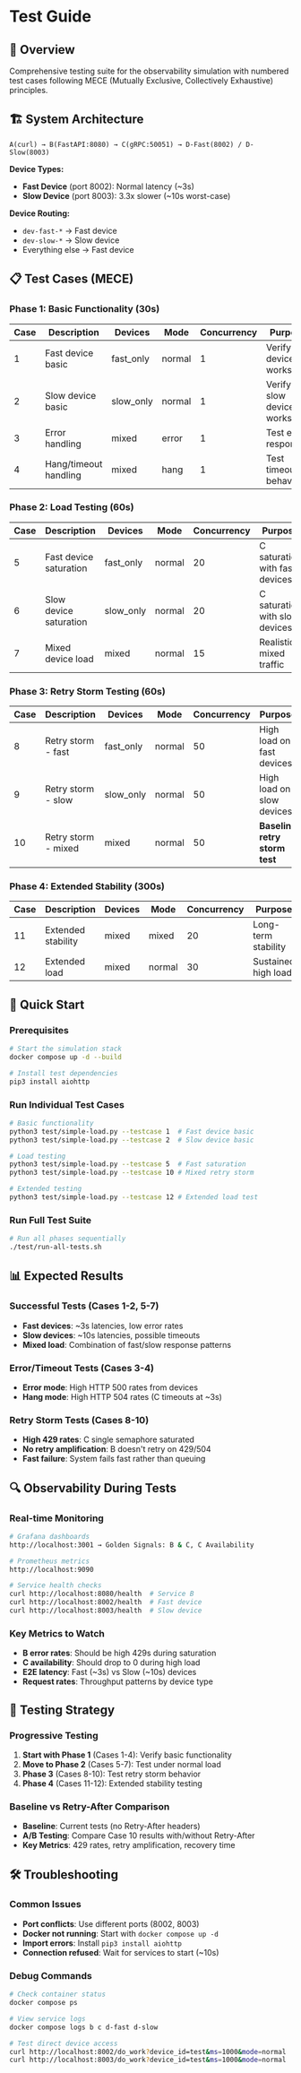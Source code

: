 # Test Guide

## 🎯 **Overview**
Comprehensive testing suite for the observability simulation with numbered test cases following MECE (Mutually Exclusive, Collectively Exhaustive) principles.

## 🏗️ **System Architecture**
```
A(curl) → B(FastAPI:8080) → C(gRPC:50051) → D-Fast(8002) / D-Slow(8003)
```

**Device Types:**
- **Fast Device** (port 8002): Normal latency (~3s)
- **Slow Device** (port 8003): 3.3x slower (~10s worst-case)

**Device Routing:**
- `dev-fast-*` → Fast device
- `dev-slow-*` → Slow device  
- Everything else → Fast device

## 📋 **Test Cases (MECE)**

### **Phase 1: Basic Functionality (30s)**
| Case | Description | Devices | Mode | Concurrency | Purpose |
|------|-------------|---------|------|-------------|---------|
| 1 | Fast device basic | fast_only | normal | 1 | Verify fast device works |
| 2 | Slow device basic | slow_only | normal | 1 | Verify slow device works |
| 3 | Error handling | mixed | error | 1 | Test error responses |
| 4 | Hang/timeout handling | mixed | hang | 1 | Test timeout behavior |

### **Phase 2: Load Testing (60s)**
| Case | Description | Devices | Mode | Concurrency | Purpose |
|------|-------------|---------|------|-------------|---------|
| 5 | Fast device saturation | fast_only | normal | 20 | C saturation with fast devices |
| 6 | Slow device saturation | slow_only | normal | 20 | C saturation with slow devices |
| 7 | Mixed device load | mixed | normal | 15 | Realistic mixed traffic |

### **Phase 3: Retry Storm Testing (60s)**
| Case | Description | Devices | Mode | Concurrency | Purpose |
|------|-------------|---------|------|-------------|---------|
| 8 | Retry storm - fast | fast_only | normal | 50 | High load on fast devices |
| 9 | Retry storm - slow | slow_only | normal | 50 | High load on slow devices |
| 10 | Retry storm - mixed | mixed | normal | 50 | **Baseline retry storm test** |

### **Phase 4: Extended Stability (300s)**
| Case | Description | Devices | Mode | Concurrency | Purpose |
|------|-------------|---------|------|-------------|---------|
| 11 | Extended stability | mixed | mixed | 20 | Long-term stability |
| 12 | Extended load | mixed | normal | 30 | Sustained high load |

## 🚀 **Quick Start**

### **Prerequisites**
```bash
# Start the simulation stack
docker compose up -d --build

# Install test dependencies  
pip3 install aiohttp
```

### **Run Individual Test Cases**
```bash
# Basic functionality
python3 test/simple-load.py --testcase 1  # Fast device basic
python3 test/simple-load.py --testcase 2  # Slow device basic

# Load testing
python3 test/simple-load.py --testcase 5  # Fast saturation 
python3 test/simple-load.py --testcase 10 # Mixed retry storm

# Extended testing
python3 test/simple-load.py --testcase 12 # Extended load test
```

### **Run Full Test Suite**
```bash
# Run all phases sequentially
./test/run-all-tests.sh
```

## 📊 **Expected Results**

### **Successful Tests (Cases 1-2, 5-7)**
- **Fast devices**: ~3s latencies, low error rates
- **Slow devices**: ~10s latencies, possible timeouts
- **Mixed load**: Combination of fast/slow response patterns

### **Error/Timeout Tests (Cases 3-4)**
- **Error mode**: High HTTP 500 rates from devices
- **Hang mode**: High HTTP 504 rates (C timeouts at ~3s)

### **Retry Storm Tests (Cases 8-10)**
- **High 429 rates**: C single semaphore saturated
- **No retry amplification**: B doesn't retry on 429/504
- **Fast failure**: System fails fast rather than queuing

## 🔍 **Observability During Tests**

### **Real-time Monitoring**
```bash
# Grafana dashboards
http://localhost:3001 → Golden Signals: B & C, C Availability

# Prometheus metrics
http://localhost:9090

# Service health checks
curl http://localhost:8080/health  # Service B
curl http://localhost:8002/health  # Fast device 
curl http://localhost:8003/health  # Slow device
```

### **Key Metrics to Watch**
- **B error rates**: Should be high 429s during saturation
- **C availability**: Should drop to 0 during high load
- **E2E latency**: Fast (~3s) vs Slow (~10s) devices
- **Request rates**: Throughput patterns by device type

## 🎯 **Testing Strategy**

### **Progressive Testing**
1. **Start with Phase 1** (Cases 1-4): Verify basic functionality
2. **Move to Phase 2** (Cases 5-7): Test under normal load
3. **Phase 3** (Cases 8-10): Test retry storm behavior
4. **Phase 4** (Cases 11-12): Extended stability testing

### **Baseline vs Retry-After Comparison**
- **Baseline**: Current tests (no Retry-After headers)
- **A/B Testing**: Compare Case 10 results with/without Retry-After
- **Key Metrics**: 429 rates, retry amplification, recovery time

## 🛠️ **Troubleshooting**

### **Common Issues**
- **Port conflicts**: Use different ports (8002, 8003) 
- **Docker not running**: Start with `docker compose up -d`
- **Import errors**: Install `pip3 install aiohttp`
- **Connection refused**: Wait for services to start (~10s)

### **Debug Commands**
```bash
# Check container status
docker compose ps

# View service logs
docker compose logs b c d-fast d-slow

# Test direct device access
curl http://localhost:8002/do_work?device_id=test&ms=1000&mode=normal
curl http://localhost:8003/do_work?device_id=test&ms=1000&mode=normal
```